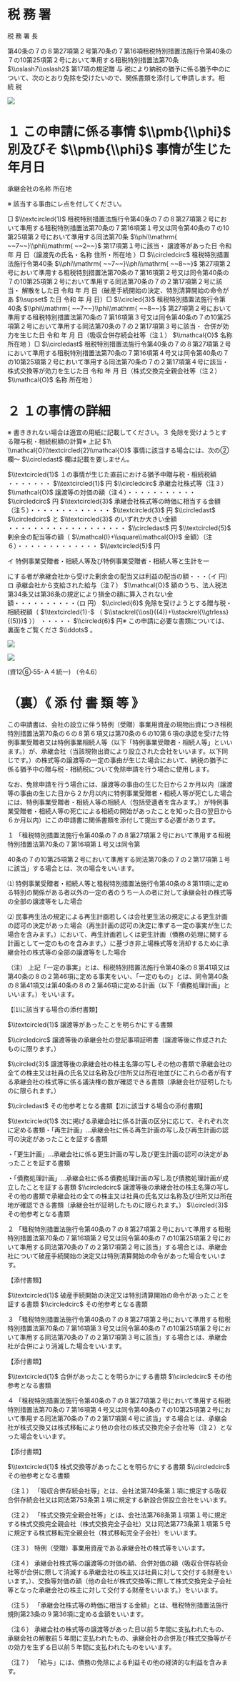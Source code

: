 # 税 務 署

税 務 署 長

第40条の７の８第27項第２号第70条の７第16項租税特別措置法施行令第40条の７の10第25項第２号において準用する租税特別措置法第70条 $\\oslash7\\oslash2$ 第17項の規定贈 与 税により納税の猶予に係る猶予中のについて、次のとおり免除を受けたいので、関係書類を添付して申請します。相 続 税

![](https://www.nta.go.jp/tmp/0373c434-8128-40db-9cf6-5df59fafa260/images/0ad34dceb21f9164bd48062a840079d1aa867d57ec4d9ebb570350b94a74133c.jpg)

# １ この申請に係る事情 $\\pmb{\\phi}$ 別及びそ $\\pmb{\\phi}$ 事情が生じた年月日

承継会社の名称 所在地

※ 該当する事由にレ点を付してください。

□ $\\textcircled{1}$ 租税特別措置法施行令第40条の７の８第27項第２号において準用する租税特別措置法第70条の７第16項第１号又は同令第40条の７の10第25項第２号において準用する同法第70条 $\\phi\\mathrm{ ~~7~~}\\phi\\mathrm{ ~~2~~}$ 第17項第１号に該当・ 譲渡等があった日 令和 年 月 日（譲渡先の氏名・名称 住所・所在地 ）□ $\\circledcirc$ 租税特別措置法施行令第40条 $\\phi\\mathrm{ ~~7~~}\\phi\\mathrm{ ~~8~~}$ 第27項第２号において準用する租税特別措置法第70条の７第16項第２号又は同令第40条の７の10第25項第２号において準用する同法第70条の７の２第17項第２号に該当・ 解散をした日 令和 年 月 日（破産手続開始の決定、特別清算開始の命令があ $\\supset$ た日 令和 年 月 日）□ $\\circled{3}$ 租税特別措置法施行令第40条 $\\phi\\mathrm{ ~~7~~}\\phi\\mathrm{ ~~8~~}$ 第27項第２号において準用する租税特別措置法第70条の７第16項第３号又は同令第40条の７の10第25項第２号において準用する同法第70条の７の２第17項第３号に該当・ 合併が効力を生じた日 令和 年 月 日（吸収合併存続会社等（注１） $\\mathcal{O}$ 名称 所在地 ）□ $\\circledast$ 租税特別措置法施行令第40条の７の８第27項第２号において準用する租税特別措置法第70条の７第16項第４号又は同令第40条の７の10第25項第２号において準用する同法第70条の７の２第17項第４号に該当・ 株式交換等が効力を生じた日 令和 年 月 日（株式交換完全親会社等（注２） $\\mathcal{O}$ 名称 所在地 ）

# ２ １の事情の詳細

※ 書ききれない場合は適宜の用紙に記載してください。３ 免除を受けようとする贈与税・相続税額の計算※ 上記 $1\ \\mathcal{O}\\textcircled{2}\\mathcal{O}$ 事情に該当する場合には、次の②欄～ $\\circledast$ 欄は記載を要しません。

$\\textcircled{1}$ １の事情が生じた直前における猶予中贈与税・相続税額 ・・・・・・・ $\\textcircled{1}$ 円 $\\circledcirc$ 承継会社株式等（注３） $\\mathcal{O}$ 譲渡等の対価の額（注４）・・・・・・・・・・・ $\\circledcirc$ 円 $\\textcircled{3}$ 承継会社株式等の時価に相当する金額（注５）・・・・・・・・・・・・・ $\\textcircled{3}$ 円 $\\circledast$ $\\circledcirc$ と $\\textcircled{3}$ のいずれか大きい金額 ・・・・・・・・・・・・・・・・・・・ $\\circledast$ 円 $\\textcircled{5}$ 剰余金の配当等の額（ $\\mathcal{I}+\\square\\mathcal{O})$ 金額）（注６）・・・・・・・・・・・・・ $\\textcircled{5}$ 円

イ 特例事業受贈者・相続人等及び特例事業受贈者・相続人等と生計を一

にする者が承継会社から受けた剰余金の配当又は利益の配当の額・・・（イ 円）ロ 承継会社から支給された給与（注７） $\\mathcal{O}$ 額のうち、法人税法第34条又は第36条の規定により損金の額に算入されない金額・・・・・・・・・・（ロ 円） $\\circled{6}$ 免除を受けようとする贈与税・相続税額（ $\\textcircled{1}-$ （ $\\stackrel{\\osl}{(4)}+\\stackrel{\\gtrless}{(5)})$ ）） ・・・・・ $\\circled{6}$ 円※ この申請に必要な書類については、裏面をご覧くださ $\\ddots$ 。

![](https://www.nta.go.jp/tmp/0373c434-8128-40db-9cf6-5df59fafa260/images/7919912c81cbee2714fb8725b3d3473fd85414ddf2fecb9c00ff4352dd26e5bb.jpg)

![](https://www.nta.go.jp/tmp/0373c434-8128-40db-9cf6-5df59fafa260/images/65e666e326215c9e646c7a2e56ea4e2c21b37988607f5bccfcdd939e1de39690.jpg)

(資12⑥‐55-Ａ４統一) （令4.6）

# （裏）《 添 付 書 類 等 》

この申請書は、会社の設立に伴う特例（受贈）事業用資産の現物出資につき租税特別措置法第70条の６の８第６項又は第70条の６の10第６項の承認を受けた特例事業受贈者又は特例事業相続人等（以下「特例事業受贈者・相続人等」といいます。）が、承継会社（当該現物出資により設立された会社をいいます。以下同じです。）の株式等の譲渡等の一定の事由が生じた場合において、納税の猶予に係る猶予中の贈与税・相続税について免除申請を行う場合に使用します。

なお、免除申請を行う場合には、譲渡等の事由の生じた日から２か月以内（譲渡等の事由の生じた日から２か月以内に特例事業受贈者・相続人等が死亡した場合には、特例事業受贈者・相続人等の相続人（包括受遺者を含みます。）が特例事業受贈者・相続人等の死亡による相続の開始があったことを知った日の翌日から６か月以内）にこの申請書に関係書類を添付して提出する必要があります。

１ 「租税特別措置法施行令第40条の７の８第27項第２号において準用する租税特別措置法第70条の７第16項第１号又は同令第

40条の７の10第25項第２号において準用する同法第70条の７の２第17項第１号に該当」する場合とは、次の場合をいいます。

⑴ 特例事業受贈者・相続人等と租税特別措置法施行令第40条の８第11項に定める特別の関係がある者以外の一定の者のうち一人の者に対して承継会社の株式等の全部の譲渡等をした場合

⑵ 民事再生法の規定による再生計画若しくは会社更生法の規定による更生計画の認可の決定があった場合（再生計画の認可の決定に準ずる一定の事実が生じた場合を含みます。）において、再生計画若しくは更生計画（債務の処理に関する計画として一定のものを含みます。）に基づき非上場株式等を消却するために承継会社の株式等の全部の譲渡等をした場合

（注） 上記「一定の事実」とは、租税特別措置法施行令第40条の８第41項又は第40条の８の２第46項に定める事実をいい、「一定のもの」とは、同令第40条の８第41項又は第40条の８の２第46項に定める計画（以下「債務処理計画」といいます。）をいいます。

【⑴に該当する場合の添付書類】

$\\textcircled{1}$ 譲渡等があったことを明らかにする書類

$\\circledcirc$ 譲渡等後の承継会社の登記事項証明書（譲渡等後に作成されたものに限ります。）

$\\circled{3}$ 譲渡等後の承継会社の株主名簿の写しその他の書類で承継会社の全ての株主又は社員の氏名又は名称及び住所又は所在地並びにこれらの者が有する承継会社の株式等に係る議決権の数が確認できる書類（承継会社が証明したものに限られます。）

$\\circledast$ その他参考となる書類【⑵に該当する場合の添付書類】

$\\textcircled{1}$ 次に掲げる承継会社に係る計画の区分に応じて、それぞれ次に定める書類・「再生計画」…承継会社に係る再生計画の写し及び再生計画の認可の決定があったことを証する書類

・「更生計画」…承継会社に係る更生計画の写し及び更生計画の認可の決定があったことを証する書類

・「債務処理計画」…承継会社に係る債務処理計画の写し及び債務処理計画が成立したことを証する書類 $\\circledcirc$ 譲渡等後の承継会社の株主名簿の写しその他の書類で承継会社の全ての株主又は社員の氏名又は名称及び住所又は所在地が確認できる書類（承継会社が証明したものに限られます。） $\\circled{3}$ その他参考となる書類

２ 「租税特別措置法施行令第40条の７の８第27項第２号において準用する租税特別措置法第70条の７第16項第２号又は同令第40条の７の10第25項第２号において準用する同法第70条の７の２第17項第２号に該当」する場合とは、承継会社について破産手続開始の決定又は特別清算開始の命令があった場合をいいます。

【添付書類】

$\\textcircled{1}$ 破産手続開始の決定又は特別清算開始の命令があったことを証する書類 $\\circledcirc$ その他参考となる書類

３ 「租税特別措置法施行令第40条の７の８第27項第２号において準用する租税特別措置法第70条の７第16項第３号又は同令第40条の７の10第25項第２号において準用する同法第70条の７の２第17項第３号に該当」する場合とは、承継会社が合併により消滅した場合をいいます。

【添付書類】

$\\textcircled{1}$ 合併があったことを明らかにする書類 $\\circledcirc$ その他参考となる書類

４ 「租税特別措置法施行令第40条の７の８第27項第２号において準用する租税特別措置法第70条の７第16項第４号又は同令第40条の７の10第25項第２号において準用する同法第70条の７の２第17項第４号に該当」する場合とは、承継会社が株式交換又は株式移転により他の会社の株式交換完全子会社等（注２）となった場合をいいます。

【添付書類】

$\\textcircled{1}$ 株式交換等があったことを明らかにする書類 $\\circledcirc$ その他参考となる書類

（注１） 「吸収合併存続会社等」とは、会社法第749条第１項に規定する吸収合併存続会社又は同法第753条第１項に規定する新設合併設立会社をいいます。

（注２） 「株式交換完全親会社等」とは、会社法第768条第１項第１号に規定する株式交換完全親会社（株式交換完全子会社）又は同法第773条第１項第５号に規定する株式移転完全親会社（株式移転完全子会社）をいいます。

（注３） 特例（受贈）事業用資産である承継会社の株式等をいいます。

（注４） 承継会社株式等の譲渡等の対価の額、合併対価の額（吸収合併存続会社等が合併に際して消滅する承継会社の株主又は社員に対して交付する財産をいいます。）、交換等対価の額（他の会社が株式交換等に際して株式交換完全子会社等となった承継会社の株主に対して交付する財産をいいます。）をいいます。

（注５） 「承継会社株式等の時価に相当する金額」とは、租税特別措置法施行規則第23条の９第36項に定める金額をいいます。

（注６） 承継会社の株式等の譲渡等があった日以前５年間に支払われたもの、承継会社の解散前５年間に支払われたもの、承継会社の合併及び株式交換等がその効力を生ずる日以前５年間に支払われたものをいいます。

（注７） 「給与」には、債務の免除による利益その他の経済的な利益を含みます。